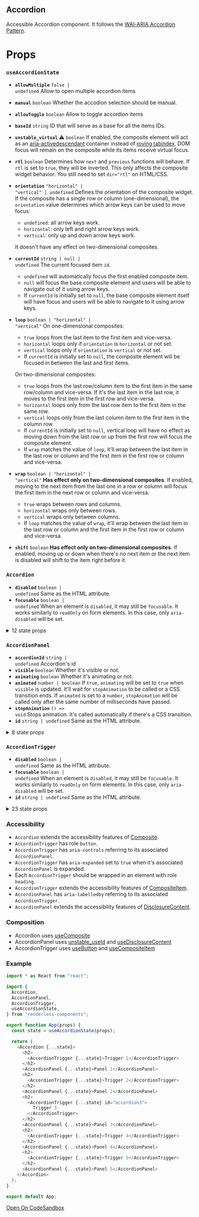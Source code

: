 ## Accordion

Accessible Accordion component. It follows the
[WAI-ARIA Accordion Pattern](https://www.w3.org/TR/wai-aria-practices-1.2/#accordion).

# Props

<!-- Automatically generated -->

### `useAccordionState`

- **`allowMultiple`** <code>false | undefined</code> Allow to open multiple
  accordion items
- **`manual`** <code>boolean</code> Whether the accodion selection should be
  manual.
- **`allowToggle`** <code>boolean</code> Allow to toggle accordion items
- **`baseId`** <code>string</code> ID that will serve as a base for all the
  items IDs.
- **`unstable_virtual`** <span title="Experimental">⚠️</span>
  <code>boolean</code> If enabled, the composite element will act as an
  [aria-activedescendant](https://www.w3.org/TR/wai-aria-practices-1.1/#kbd_focus_activedescendant)
  container instead of
  [roving tabindex](https://www.w3.org/TR/wai-aria-practices/#kbd_roving_tabindex).
  DOM focus will remain on the composite while its items receive virtual focus.
- **`rtl`** <code>boolean</code> Determines how `next` and `previous` functions
  will behave. If `rtl` is set to `true`, they will be inverted. This only
  affects the composite widget behavior. You still need to set `dir="rtl"` on
  HTML/CSS.
- **`orientation`** <code>&#34;horizontal&#34; | &#34;vertical&#34; |
  undefined</code> Defines the orientation of the composite widget. If the
  composite has a single row or column (one-dimensional), the `orientation`
  value determines which arrow keys can be used to move focus:

  - `undefined`: all arrow keys work.
  - `horizontal`: only left and right arrow keys work.
  - `vertical`: only up and down arrow keys work.

  It doesn't have any effect on two-dimensional composites.

- **`currentId`** <code>string | null | undefined</code> The current focused
  item `id`.
  - `undefined` will automatically focus the first enabled composite item.
  - `null` will focus the base composite element and users will be able to
    navigate out of it using arrow keys.
  - If `currentId` is initially set to `null`, the base composite element itself
    will have focus and users will be able to navigate to it using arrow keys.
- **`loop`** <code>boolean | &#34;horizontal&#34; | &#34;vertical&#34;</code> On
  one-dimensional composites:

  - `true` loops from the last item to the first item and vice-versa.
  - `horizontal` loops only if `orientation` is `horizontal` or not set.
  - `vertical` loops only if `orientation` is `vertical` or not set.
  - If `currentId` is initially set to `null`, the composite element will be
    focused in between the last and first items.

  On two-dimensional composites:

  - `true` loops from the last row/column item to the first item in the same
    row/column and vice-versa. If it's the last item in the last row, it moves
    to the first item in the first row and vice-versa.
  - `horizontal` loops only from the last row item to the first item in the same
    row.
  - `vertical` loops only from the last column item to the first item in the
    column row.
  - If `currentId` is initially set to `null`, vertical loop will have no effect
    as moving down from the last row or up from the first row will focus the
    composite element.
  - If `wrap` matches the value of `loop`, it'll wrap between the last item in
    the last row or column and the first item in the first row or column and
    vice-versa.

- **`wrap`** <code>boolean | &#34;horizontal&#34; | &#34;vertical&#34;</code>
  **Has effect only on two-dimensional composites**. If enabled, moving to the
  next item from the last one in a row or column will focus the first item in
  the next row or column and vice-versa.
  - `true` wraps between rows and columns.
  - `horizontal` wraps only between rows.
  - `vertical` wraps only between columns.
  - If `loop` matches the value of `wrap`, it'll wrap between the last item in
    the last row or column and the first item in the first row or column and
    vice-versa.
- **`shift`** <code>boolean</code> **Has effect only on two-dimensional
  composites**. If enabled, moving up or down when there's no next item or the
  next item is disabled will shift to the item right before it.

### `Accordion`

- **`disabled`** <code>boolean | undefined</code> Same as the HTML attribute.
- **`focusable`** <code>boolean | undefined</code> When an element is
`disabled`, it may still be `focusable`. It works similarly to `readOnly` on
form elements. In this case, only `aria-disabled` will be set.
<details><summary>12 state props</summary>
> These props are returned by the state hook. You can spread them into this component (`{...state}`) or pass them separately. You can also provide these props from your own state logic.

- **`baseId`** <code>string</code> ID that will serve as a base for all the
  items IDs.
- **`unstable_virtual`** <span title="Experimental">⚠️</span>
  <code>boolean</code> If enabled, the composite element will act as an
  [aria-activedescendant](https://www.w3.org/TR/wai-aria-practices-1.1/#kbd_focus_activedescendant)
  container instead of
  [roving tabindex](https://www.w3.org/TR/wai-aria-practices/#kbd_roving_tabindex).
  DOM focus will remain on the composite while its items receive virtual focus.
- **`orientation`** <code>&#34;horizontal&#34; | &#34;vertical&#34; |
  undefined</code> Defines the orientation of the composite widget. If the
  composite has a single row or column (one-dimensional), the `orientation`
  value determines which arrow keys can be used to move focus:

  - `undefined`: all arrow keys work.
  - `horizontal`: only left and right arrow keys work.
  - `vertical`: only up and down arrow keys work.

  It doesn't have any effect on two-dimensional composites.

- **`currentId`** <code>string | null | undefined</code> The current focused
  item `id`.
  - `undefined` will automatically focus the first enabled composite item.
  - `null` will focus the base composite element and users will be able to
    navigate out of it using arrow keys.
  - If `currentId` is initially set to `null`, the base composite element itself
    will have focus and users will be able to navigate to it using arrow keys.
- **`wrap`** <code>boolean | &#34;horizontal&#34; | &#34;vertical&#34;</code>
  **Has effect only on two-dimensional composites**. If enabled, moving to the
  next item from the last one in a row or column will focus the first item in
  the next row or column and vice-versa.
  - `true` wraps between rows and columns.
  - `horizontal` wraps only between rows.
  - `vertical` wraps only between columns.
  - If `loop` matches the value of `wrap`, it'll wrap between the last item in
    the last row or column and the first item in the first row or column and
    vice-versa.
- **`unstable_moves`** <span title="Experimental">⚠️</span> <code>number</code>
  Stores the number of moves that have been performed by calling `move`, `next`,
  `previous`, `up`, `down`, `first` or `last`.
- **`groups`** <code>Group[]</code> Lists all the composite groups with their
  `id` and DOM `ref`. This state is automatically updated when `registerGroup`
  and `unregisterGroup` are called.
- **`items`** <code>Item[]</code> Lists all the composite items with their `id`,
  DOM `ref`, `disabled` state and `groupId` if any. This state is automatically
  updated when `registerItem` and `unregisterItem` are called.
- **`move`** <code>(id: string | null) =&#62; void</code> Moves focus to a given
  item ID.
- **`setCurrentId`**
  <code title="(value: SetStateAction&#60;string | null | undefined&#62;) =&#62; void">(value:
  SetStateAction&#60;string | null | undefine...</code> Sets `currentId`. This
  is different from `composite.move` as this only updates the `currentId` state
  without moving focus. When the composite widget gets focused by the user, the
  item referred by the `currentId` state will get focus.
- **`first`** <code>() =&#62; void</code> Moves focus to the first item.
- **`last`** <code>() =&#62; void</code> Moves focus to the last item.

</details>

### `AccordionPanel`

- **`accordionId`** <code>string | undefined</code> Accordion's id
- **`visible`** <code>boolean</code> Whether it's visible or not.
- **`animating`** <code>boolean</code> Whether it's animating or not.
- **`animated`** <code>number | boolean</code> If `true`, `animating` will be
  set to `true` when `visible` is updated. It'll wait for `stopAnimation` to be
  called or a CSS transition ends. If `animated` is set to a `number`,
  `stopAnimation` will be called only after the same number of milliseconds have
  passed.
- **`stopAnimation`** <code>() =&#62; void</code> Stops animation. It's called
  automatically if there's a CSS transition.
- **`id`** <code>string | undefined</code> Same as the HTML attribute.
<details><summary>8 state props</summary>
> These props are returned by the state hook. You can spread them into this component (`{...state}`) or pass them separately. You can also provide these props from your own state logic.

- **`baseId`** <code>string</code> ID that will serve as a base for all the
  items IDs.
- **`allowMultiple`** <code>boolean</code> Allow to open multiple accordion
  items
- **`selectedId`** <code>string | null | undefined</code> The current selected
  accordion's `id`.
- **`selectedIds`** <code>(string | null)[] | undefined</code> The current
  selected accordion's `id`.
- **`items`** <code>Item[]</code> Lists all the composite items with their `id`,
  DOM `ref`, `disabled` state and `groupId` if any. This state is automatically
  updated when `registerItem` and `unregisterItem` are called.
- **`registerPanel`** <code>(item: Item) =&#62; void</code> Registers a
  accordion panel.
- **`unregisterPanel`** <code>(id: string) =&#62; void</code> Unregisters a
  accordion panel.
- **`panels`** <code>Item[]</code> Lists all the panels.

</details>

### `AccordionTrigger`

- **`disabled`** <code>boolean | undefined</code> Same as the HTML attribute.
- **`focusable`** <code>boolean | undefined</code> When an element is
  `disabled`, it may still be `focusable`. It works similarly to `readOnly` on
  form elements. In this case, only `aria-disabled` will be set.
- **`id`** <code>string | undefined</code> Same as the HTML attribute.
<details><summary>23 state props</summary>
> These props are returned by the state hook. You can spread them into this component (`{...state}`) or pass them separately. You can also provide these props from your own state logic.

- **`baseId`** <code>string</code> ID that will serve as a base for all the
  items IDs.
- **`unstable_virtual`** <span title="Experimental">⚠️</span>
  <code>boolean</code> If enabled, the composite element will act as an
  [aria-activedescendant](https://www.w3.org/TR/wai-aria-practices-1.1/#kbd_focus_activedescendant)
  container instead of
  [roving tabindex](https://www.w3.org/TR/wai-aria-practices/#kbd_roving_tabindex).
  DOM focus will remain on the composite while its items receive virtual focus.
- **`orientation`** <code>&#34;horizontal&#34; | &#34;vertical&#34; |
  undefined</code> Defines the orientation of the composite widget. If the
  composite has a single row or column (one-dimensional), the `orientation`
  value determines which arrow keys can be used to move focus:

  - `undefined`: all arrow keys work.
  - `horizontal`: only left and right arrow keys work.
  - `vertical`: only up and down arrow keys work.

  It doesn't have any effect on two-dimensional composites.

- **`unstable_moves`** <span title="Experimental">⚠️</span> <code>number</code>
  Stores the number of moves that have been performed by calling `move`, `next`,
  `previous`, `up`, `down`, `first` or `last`.
- **`currentId`** <code>string | null | undefined</code> The current focused
  item `id`.
  - `undefined` will automatically focus the first enabled composite item.
  - `null` will focus the base composite element and users will be able to
    navigate out of it using arrow keys.
  - If `currentId` is initially set to `null`, the base composite element itself
    will have focus and users will be able to navigate to it using arrow keys.
- **`items`** <code>Item[]</code> Lists all the composite items with their `id`,
  DOM `ref`, `disabled` state and `groupId` if any. This state is automatically
  updated when `registerItem` and `unregisterItem` are called.
- **`registerItem`** <code>(item: Item) =&#62; void</code> Registers a composite
  item.
- **`unregisterItem`** <code>(id: string) =&#62; void</code> Unregisters a
  composite item.
- **`setCurrentId`**
  <code title="(value: SetStateAction&#60;string | null | undefined&#62;) =&#62; void">(value:
  SetStateAction&#60;string | null | undefine...</code> Sets `currentId`. This
  is different from `composite.move` as this only updates the `currentId` state
  without moving focus. When the composite widget gets focused by the user, the
  item referred by the `currentId` state will get focus.
- **`first`** <code>() =&#62; void</code> Moves focus to the first item.
- **`last`** <code>() =&#62; void</code> Moves focus to the last item.
- **`next`** <code>(unstable_allTheWay?: boolean | undefined) =&#62; void</code>
  Moves focus to the next item.
- **`previous`** <code>(unstable_allTheWay?: boolean | undefined) =&#62;
  void</code> Moves focus to the previous item.
- **`up`** <code>(unstable_allTheWay?: boolean | undefined) =&#62; void</code>
  Moves focus to the item above.
- **`down`** <code>(unstable_allTheWay?: boolean | undefined) =&#62; void</code>
  Moves focus to the item below.
- **`manual`** <code>boolean</code> Whether the accodion selection should be
  manual.
- **`allowMultiple`** <code>boolean</code> Allow to open multiple accordion
  items
- **`selectedId`** <code>string | null | undefined</code> The current selected
  accordion's `id`.
- **`allowToggle`** <code>boolean</code> Allow to toggle accordion items
- **`selectedIds`** <code>(string | null)[] | undefined</code> The current
  selected accordion's `id`.
- **`panels`** <code>Item[]</code> Lists all the panels.
- **`select`** <code>(id: string | null) =&#62; void</code> Moves into and
  selects an accordion by its `id`.
- **`unSelect`** <code>(id: string | null) =&#62; void</code> Moves into and
  unSelects an accordion by its `id` if it's already selected.

</details>

### Accessibility

- `Accordion` extends the accessibility features of
  [Composite](https://github.com/reakit/reakit/blob/master/docs/composite/#accessibility).
- `AccordionTrigger` has role `button`.
- `AccordionTrigger` has `aria-controls` referring to its associated
  `AccordionPanel`.
- `AccordionTrigger` has `aria-expanded` set to `true` when it's associated
  `AccordionPanel` is expanded.
- Each `AccordionTrigger` should be wrapped in an element with role `heading`.
- `AccordionTrigger` extends the accessibility features of
  [CompositeItem](https://github.com/reakit/reakit/blob/master/docs/composite/#accessibility).
- `AccordionPanel` has `aria-labelledby` referring to its associated
  `AccordionTrigger`.
- `AccordionPanel` extends the accessibility features of
  [DisclosureContent](https://github.com/reakit/reakit/blob/master/docs/disclosure).

### Composition

- Accordion uses [useComposite](https://reakit.io/docs/composite)
- AccordionPanel uses [unstable_useId](https://reakit.io/docs/id) and
  [useDisclosureContent](https://reakit.io/docs/disclosure)
- AccordionTrigger uses [useButton](https://reakit.io/docs/button) and
  [useCompositeItem](https://reakit.io/docs/composite)

### Example

```js
import * as React from "react";

import {
  Accordion,
  AccordionPanel,
  AccordionTrigger,
  useAccordionState,
} from "renderless-components";

export function App(props) {
  const state = useAccordionState(props);

  return (
    <Accordion {...state}>
      <h2>
        <AccordionTrigger {...state}>Trigger 1</AccordionTrigger>
      </h2>
      <AccordionPanel {...state}>Panel 1</AccordionPanel>
      <h2>
        <AccordionTrigger {...state}>Trigger 2</AccordionTrigger>
      </h2>
      <AccordionPanel {...state}>Panel 2</AccordionPanel>
      <h2>
        <AccordionTrigger {...state} id="accordion3">
          Trigger 3
        </AccordionTrigger>
      </h2>
      <AccordionPanel {...state}>Panel 3</AccordionPanel>
      <h2>
        <AccordionTrigger {...state}>Trigger 4</AccordionTrigger>
      </h2>
      <AccordionPanel {...state}>Panel 4</AccordionPanel>
      <h2>
        <AccordionTrigger {...state}>Trigger 5</AccordionTrigger>
      </h2>
      <AccordionPanel {...state}>Panel 5</AccordionPanel>
    </Accordion>
  );
}

export default App;
```

[Open On CodeSandbox](https://codesandbox.io/api/v1/sandboxes/define?parameters=N4IgZglgNgpgziAXKOAnAxgeggOwCYwAeAdAFYLIjoD2OALjPUiBALYAO1qdABAFQ8AhnB4AlGIPR0AIgHkAsjzCpqrHgB0QqCVIC0eVZoDc6nG07d-QkeMm9lqjVp11jp8114BBduyUq1TWJMH3Y3Mw5PJ2C4OgBPWDhidDg4cNMaHFieFWo6AFFYVkZeAF4eA3QAV2L6YgBzGAKikoAhOIBJPAAKTVzXEABKExxbKTl5Ym18GFRugB5QnkwAPgAaHOo8wphaumGQAF81kDQsULIKUEyGJkQWSMsBYTEXf0c-lzdUU3UfiIsvGAf1MPB4XnQNFQeAgtDWIJwYIhUJhtAACoIcDAoPD_kjIVxUTgACqoCD1RqoXGgnhVOAwZGE2E4ADKdEEDGpOEO70CzhmqEScF0NEiWPoaRAJn-CKIgKUVRwUmZ4N83XYKnYcEGPGBeJ4mWysQ5MB45TpDIJ0OZbJN6s12ulv31mEwBto2VwEDoEEEUDRDrNuoRYNdYIqMDAgiqUDoLOxMCkMDwXUQTkkKOZAGZNFzQ26waxMVU_Wm6KgqjA88sCzwoFt2GWK1WQzXw376wB3YnUCmwJuV6thsEd6id-Qxn3sfs8cuD1vDiNRyfx2BJlN4OBpgDaAF0h27Dk6cAu3YbeMaGEGLYzrbRbQxul6fX6A9QtcMEa3tHQqqhEb0-pgosVpErqxAQZeMCHCsrbhjw8wABYAEywUB8EIbeRKkuSlLgZB7IMDBOEUrMPAAIzzCEoHMiRlJoTS8FUShDGIhhIGZuimLYvhxBQTBGJYlAFFUVhzKCdirEYQhLFwexYm0HRZHABBfGEdBKxKagPDIaJNGKWSpGoFJ7GYLJ6HAQpOAScJKkESaAnccJunUZx1lOSZTHmYx8n6SShl4XZakOTwEB4KUmgZkytA5iAnnSTwWk8DmFnhnpblafFwFmahcmWX5Nm8fxKyFVm6XRe5QlZTJuWpflGUBcpqnFUlAAs5V3v5uGzNVzG1T59UVYVQXFYV7WuUNHl5TV1WDZ1SUjepxGNdpACsHXYStvU5b1VnDc1S0lU5PDrRNnU2fFG3MiZn7_IcX7_HKUQEMusaquwx5HCcZyYLECTwMkqRINctC3HQzDEFFnXBvqnZhXQiFpshAAM2isMeYIAEaErMSPsIQPBwNQUBhTwiFwFA3TIxsyMAKQbKtyG07dNLY9Csy6KgggwnSaYABz48e90yv8kN-TwKxWAA1FYeqszjqC6HQ75puR-OE8TpPk5T1M8HTDNMyz3IPaYYtuWTyEwzSRaoPUuBpsjQsmzgZsVTwmNVHQyuInLbGY5IADW9QqIqeBpjgtAwBjPDUJ7JNYuHkfR2zBCK39M4R1i0cMIQdC6H65I4GmsBgHQ0fVKgROoGmnC4AwqDJwrujpzAidZwiwvOqbUNgR7Xu0IgiC6Kw1AAF66GA1DVMKuBYtpvtYwrDtOyL3fi5A2Kbk0Vt-0vevRzbdtF_vrbsNzMI4PUy8d87rvQ7g7CezvYIwnA06CHEaaY_W6AB9HZ94AvlfPWxAsy7BAatXY0dJ70GbhAUerdQo4EQrMb0jd2bVwourImJM8BkwplTGm9MeCtUNug1OnNuYQF5iAsB6NWyH1wErFWEC0Yry7i7HuKptyITCgQHAu5n4VAgG_KAH825RxvqvThfklYrSEZwOA3pmRpm0GIn0AA3SR-pX7v0_u7H-f9WxwzwAjVWyM6b_3PrgYB5E0YUWIKtNhrYaD1kwdrQhetiHkSzMzaBoM4EINVs4u6t8uG0AtogSAlc87UDAErOI7AWyi3CYiFCUSIAxN0HEhJSSeB3yJHI7q89Wwpw5lzHmW4eACwJjUvWJ9QnSIKSqdJYjYjZPifEJJXJmkRNacIWJnTEmml6TgIpRkhFlMVhU6hVTkb1LqTU9hJ4UmyPLMUqJU86Q9NSeMykiBELUC0SU_U_tf7B1jvgNMHjkLkQAGwbAAJytWIc8vxUiOGjL2bjSe08hGxzoPHRBrVsGazweWTEb9BDTDLh8lZa83JK29LAIRuixH6O_lPIx-pa70A5jALREoJHkNxrOLmWQz4wp0qC3BJLplUJoatQWp9rGXwdsQZCkD6H6gBUC4lcKERfPWUZTZfyhXItNAvd2TdXFcGuQQ25DyeBvI2K1XxRtO7wpkYiiAmQFHUCUT6AeQhMY4M9tomkKDySIToOypxUDjHw0Rqwh1-plaNhOpY781rbU6VdfLDBaYcGkwrjCgAwsTLgdLdAmLMfU5C6sE0E0dq2CFWRJ6oFYE2SF6iYAAE1ui6AAOx0x1CodS3RWqrQIPUI2YI02GpUUIKAwlkagLgP_agdd8WEroFUzOFrjZNN2cK_Zvy6T5N2bquEgqR0rQOUcsiXzp0-1KTKyN7iFX3KeS81V6rlmzrWStbc0LfS6DlJiAg4VNBzhgJoQRy69VSobRmrNZKc0mgLboLMpbNgVt0D46tMBa0HtWYis-QkhGMOPimnFrLbHgPIo4_1Q7TBfRAGfX-ghGiXFoMDKgoMSj4YIEkmYSoIDwHw9MVOQoRSqE4OKPtzA21IfIroTGTRBCgJACcbQdhmAAD17nED5sQZGPHnB2H0KoQTwnRPid4y4Zu6AyTsCY_cATWZiCtW44pwQAdvTMFzbEI4hwzOHCAA)
